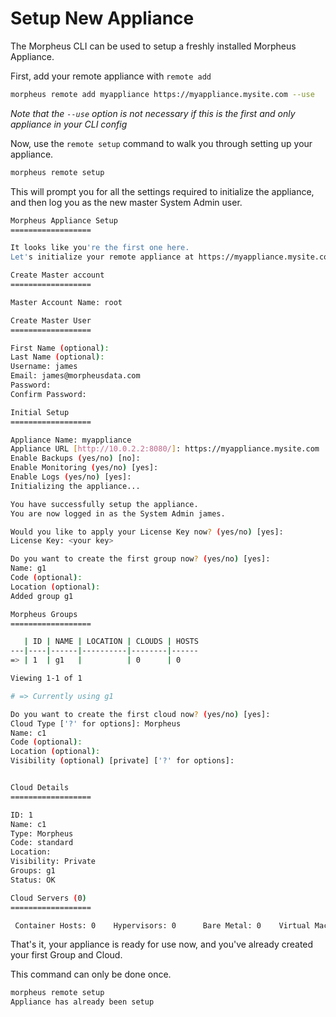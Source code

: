 # Setup New Appliance

The Morpheus CLI can be used to setup a freshly installed Morpheus Appliance.

First, add your remote appliance with `remote add`

```bash
morpheus remote add myappliance https://myappliance.mysite.com --use
```
*Note that the `--use` option is not necessary if this is the first and only appliance in your CLI config*

Now, use the `remote setup` command to walk you through setting up your appliance.

```bash
morpheus remote setup
```

This will prompt you for all the settings required to initialize the appliance, and then log you as the new master System Admin user.

```bash
Morpheus Appliance Setup
==================

It looks like you're the first one here.
Let's initialize your remote appliance at https://myappliance.mysite.com

Create Master account
==================

Master Account Name: root

Create Master User
==================

First Name (optional):
Last Name (optional):
Username: james
Email: james@morpheusdata.com
Password:
Confirm Password:

Initial Setup
==================

Appliance Name: myappliance
Appliance URL [http://10.0.2.2:8080/]: https://myappliance.mysite.com
Enable Backups (yes/no) [no]:
Enable Monitoring (yes/no) [yes]:
Enable Logs (yes/no) [yes]:
Initializing the appliance...

You have successfully setup the appliance.
You are now logged in as the System Admin james.

Would you like to apply your License Key now? (yes/no) [yes]:    
License Key: <your key>

Do you want to create the first group now? (yes/no) [yes]:
Name: g1
Code (optional):
Location (optional):
Added group g1

Morpheus Groups
==================

   | ID | NAME | LOCATION | CLOUDS | HOSTS
---|----|------|----------|--------|------
=> | 1  | g1   |          | 0      | 0    

Viewing 1-1 of 1

# => Currently using g1

Do you want to create the first cloud now? (yes/no) [yes]:
Cloud Type ['?' for options]: Morpheus
Name: c1
Code (optional):
Location (optional):
Visibility (optional) [private] ['?' for options]:


Cloud Details
==================

ID: 1
Name: c1
Type: Morpheus
Code: standard
Location:
Visibility: Private
Groups: g1
Status: OK

Cloud Servers (0)
==================

 Container Hosts: 0    Hypervisors: 0      Bare Metal: 0    Virtual Machines: 0     Unmanaged: 0    

```

That's it, your appliance is ready for use now, and you've already created your first Group and Cloud.

This command can only be done once.

```bash
morpheus remote setup
Appliance has already been setup
```
